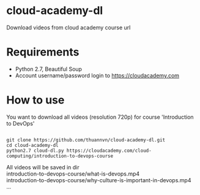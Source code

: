 # cloud-academy-dl
Download videos from cloud academy course url

# Requirements
- Python 2.7, Beautiful Soup
- Account username/password login to https://cloudacademy.com

# How to use
You want to download all videos (resolution 720p) for course 'Introduction to DevOps'

<code>
git clone https://github.com/thuannvn/cloud-academy-dl.git                          </code>

<code>
cd cloud-academy-dl</code>

<code>
python2.7 cloud-dl.py https://cloudacademy.com/cloud-computing/introduction-to-devops-course</code>

All videos will be saved in dir                                                                
introduction-to-devops-course/what-is-devops.mp4                                                                   
introduction-to-devops-course/why-culture-is-important-in-devops.mp4                                            
...

